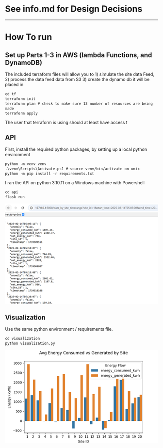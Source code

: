# See info.md for Design Decisions

---

# How To run

## Set up Parts 1-3 in AWS (lambda Functions, and DynamoDB)
The included terraform files will allow you to 1) simulate the site data Feed, 2) process the data feed data from S3 3) create the dynamo db it will be placed in
```
cd tf
terraform init
terraform plan # check to make sure 13 number of resources are being made
terraform apply
```

The user that terraform is using should at least have access t

## API
First, install the required python packages, by setting up a local python environment
```
python -m venv venv
.\venv\Scripts\Activate.ps1 # source venv/bin/activate on unix
python -m pip install -r requirements.txt
```

I ran the API on python 3.10.11 on a Windows machine with Powershell
```
cd api
flask run
```

![api output example](api/screenshot_apioutput.png)

## Visualization
Use the same python environment / requirements file.
```
cd visualization
python visualization.py
```

![avg consumption vs generated per site](visualization/visualization_output.png)


